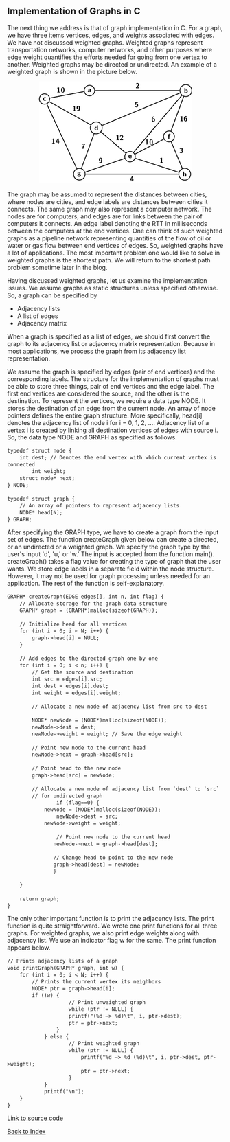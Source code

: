 ## Implementation of Graphs in C

The next thing we address is that of graph implementation in C. For a graph, we have three items
vertices, edges, and weights associated with edges. We have not discussed weighted graphs.
Weighted graphs represent transportation networks, computer networks, and other purposes where edge 
weight quantifies the efforts needed for going from one vertex to another. Weighted graphs may be 
directed or undirected. An example of a weighted graph is shown in the picture below.

<p style="text-align:center">
  <img src="../images/exampleWeightedGraph.png">
</p>

The graph may be assumed to represent the distances between cities, where nodes are cities, and 
edge labels are distances between cities it connects. The same graph may also represent a computer
network. The nodes are for computers, and edges are for links between the pair of computers it
connects. An edge label denoting the RTT in milliseconds between the computers at the end vertices.
One can think of such weighted graphs as a pipeline network representing quantities of the flow of
oil or water or gas flow between end vertices of edges. So, weighted graphs have a lot of 
applications. The most important problem one would like to solve in weighted graphs is the shortest 
path. We will return to the shortest path problem sometime later in the blog.

Having discussed weighted graphs, let us examine the implementation issues. We assume graphs
as static structures unless specified otherwise. So, a graph can be specified by 

- Adjacency lists
- A list of edges
- Adjacency matrix

When a graph is specified as a list of edges, we should first convert the graph to its adjacency
list or adjacency matrix representation. Because in most applications, we process the graph from its
adjacency list representation.

We assume the graph is specified by edges (pair of end vertices) and the corresponding labels. 
The structure for the implementation of graphs must be able to store three things, pair of 
end vertices and the edge label. The first end vertices are considered the source, and the 
other is the destination. To represent the vertices, we require a data type <t>NODE</t>.
It stores the destination of an edge from the current node. An array of node pointers defines the entire graph structure. More specifically, <t>head[i]</t> denotes the adjacency list of node
<t>i</t> for <t>i = 0, 1, 2, ...</t>. Adjacency list of a vertex <t>i</t> is created by linking all
destination vertices of edges with source <t>i</t>. So, the data type <t>NODE</t> and <t>GRAPH</t>
as specified as follows.

```
typedef struct node {
	int dest; // Denotes the end vertex with which current vertex is connected
        int weight;
	struct node* next;
} NODE;

typedef struct graph {
	// An array of pointers to represent adjacency lists
	NODE* head[N];
} GRAPH;

```

After specifying the <t>GRAPH</t> type, we have to create a graph from the input set of edges. 
The function <t>createGraph</t> given below can create a directed, or an undirected or a 
weighted graph. We specify the graph type by the user's input 'd', 'u,' or 'w.' The input
is accepted from the function <t>main()</t>. <t>createGraph()</t> takes a <t>flag</t> value
for creating the type of graph that the user wants. We store edge labels in a separate field
within the node structure. However, it may not be used for graph processing unless needed for
an application. The rest of the function is self-explanatory. 

```
GRAPH* createGraph(EDGE edges[], int n, int flag) {
	// Allocate storage for the graph data structure
	GRAPH* graph = (GRAPH*)malloc(sizeof(GRAPH));

	// Initialize head for all vertices
	for (int i = 0; i < N; i++) {
		graph->head[i] = NULL;
	}

	// Add edges to the directed graph one by one
	for (int i = 0; i < n; i++) {
		// Get the source and destination 
		int src = edges[i].src;
		int dest = edges[i].dest;
		int weight = edges[i].weight;

		// Allocate a new node of adjacency list from src to dest

		NODE* newNode = (NODE*)malloc(sizeof(NODE));
		newNode->dest = dest;
		newNode->weight = weight; // Save the edge weight

		// Point new node to the current head
		newNode->next = graph->head[src];

		// Point head to the new node
		graph->head[src] = newNode;

		// Allocate a new node of adjacency list from `dest` to `src`
		// for undirected graph
                if (flag==0) {
		    newNode = (NODE*)malloc(sizeof(NODE));
	            newNode->dest = src;
		    newNode->weight = weight;

	    	    // Point new node to the current head
	    	   newNode->next = graph->head[dest];

	    	   // Change head to point to the new node
	           graph->head[dest] = newNode;
               } 

	}

	return graph;
}

```

The only other important function is to print the adjacency lists. The print function is quite 
straightforward. We wrote one print functions for all three graphs. For weighted graphs,
we also print edge weights along with adjacency list. We use an indicator flag <t>w</t> for 
the same. The print function appears below.

```
// Prints adjacency lists of a graph
void printGraph(GRAPH* graph, int w) {
	for (int i = 0; i < N; i++) {
		// Prints the current vertex its neighbors
		NODE* ptr = graph->head[i];
		if (!w) {
            		// Print unweighted graph
            		while (ptr != NULL) {
			    	printf("(%d —> %d)\t", i, ptr->dest);
			    	ptr = ptr->next;
		        }
        	} else {
            		// Print weighted graph
            		while (ptr != NULL) {
                		printf("%d —> %d (%d)\t", i, ptr->dest, ptr->weight);
                		ptr = ptr->next;
           	        }
        	}
      		printf("\n");
	}
}
```

[Link to source code](../CODES/Graphs/index.md)

[Back to Index](../index.md)
